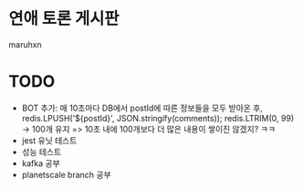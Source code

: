 # 연애 토론 게시판

maruhxn

# TODO

- BOT 추가: 매 10초마다 DB에서 postId에 따른 정보들을 모두 받아온 후, redis.LPUSH('${postId}', JSON.stringify(comments)); redis.LTRIM(0, 99) -> 100개 유지 => 10초 내에 100개보다 더 많은 내용이 쌓이진 않겠지? ㅋㅋ
- jest 유닛 테스트
- 성능 테스트
- kafka 공부
- planetscale branch 공부
